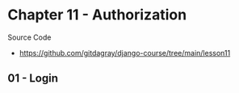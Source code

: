 # Chapter 11 - Authorization

Source Code

- https://github.com/gitdagray/django-course/tree/main/lesson11

## 01 - Login